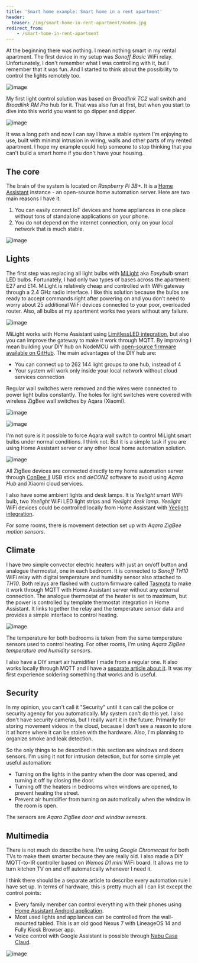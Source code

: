 ```yaml
---
title: 'Smart home example: Smart home in a rent apartment'
header:
  teaser: /img/smart-home-in-rent-apartment/modem.jpg
redirect_from:
    - /smart-home-in-rent-apartment
---
```


At the beginning there was nothing. I mean nothing smart in my rental apartment. The first device in my setup was _Sonoff Basic_ WiFi relay. Unfortunately, I don't remember what I was controlling with it, but I remember that it was fun. And I started to think about the possibility to control the lights remotely too.

![image](/img/smart-home-in-rent-apartment/IMG_20180727_202555196.jpg)

My first light control solution was based on _Broadlink TC2_ wall switch and _Broadlink RM Pro_ hub for it. That was also fun at first, but when you start to dive into this world you want to go dipper and dipper.

![image](/img/smart-home-in-rent-apartment/broadlink.jpg)

It was a long path and now I can say I have a stable system I'm enjoying to use, built with minimal intrusion in wiring, walls and other parts of my rented apartment. I hope my example could help someone to stop thinking that you can't build a smart home if you don't have your housing.

## The core

The brain of the system is located on _Raspberry Pi 3B+_. It is a [Home Assistant](https://www.home-assistant.io/) instance - an open-source home automation server. Here are two main reasons I have it:
1. You can easily connect IoT devices and home appliances in one place without tons of standalone applications on your phone.
2. You do not depend on the internet connection, only on your local network that is much stable.

![image](/img/smart-home-in-rent-apartment/server.jpg)

## Lights

The first step was replacing all light bulbs with [MiLight](https://www.milight.com/) aka _Easybulb_ smart LED bulbs. Fortunately, I had only two types of bases across the apartment: E27 and E14. MiLight is relatively cheap and controlled with WiFi gateway through a 2.4 GHz radio interface. I like this solution because the bulbs are ready to accept commands right after powering on and you don't need to worry about 25 additional WiFi devices connected to your poor, overloaded router. Also, all bulbs at my apartment works two years without any failure.

![image](/img/smart-home-in-rent-apartment/milight.jpg)

MiLight works with Home Assistant using [LimitlessLED integration](https://www.home-assistant.io/integrations/limitlessled/), but also you can improve the gateway to make it work through MQTT. By improving I mean building your DIY hub on NodeMCU with [open-source firmware available on GitHub](https://github.com/sidoh/esp8266_milight_hub). The main advantages of the DIY hub are:
* You can connect up to 262 144 light groups to one hub, instead of 4
* Your system will work only inside your local network without cloud services connection

Regular wall switches were removed and the wires were connected to power light bulbs constantly. The holes for light switches were covered with wireless ZigBee wall switches by Aqara (Xiaomi).

![image](/img/smart-home-in-rent-apartment/wall_switch_01.jpg)

<div class="adsblock">
<script async src="https://pagead2.googlesyndication.com/pagead/js/adsbygoogle.js"></script>
<ins class="adsbygoogle"
     style="display:block; text-align:center;"
     data-ad-layout="in-article"
     data-ad-format="fluid"
     data-ad-client="ca-pub-6530242109614004"
     data-ad-slot="2178866199"></ins>
<script>
     (adsbygoogle = window.adsbygoogle || []).push({});
</script>
</div>

![image](/img/smart-home-in-rent-apartment/wall_switch_02.jpg)

I'm not sure is it possible to force Aqara wall switch to control MiLight smart bulbs under normal conditions. I think not. But it is a simple task if you are using Home Assistant server or any other local home automation solution.

![image](/img/smart-home-in-rent-apartment/wall_switch_03.jpg)

All ZigBee devices are connected directly to my home automation server through [ConBee II](https://phoscon.de/en/conbee2) USB stick and _deCONZ_ software to avoid using _Aqara Hub_ and Xiaomi cloud services.

I also have some ambient lights and desk lamps. It is _Yeelight_ smart WiFi bulb, two _Yeelight_ WiFi LED light strips and _Yeelight desk lamp_. _Yeelight_ WiFi devices could be controlled locally from Home Assistant with [Yeelight integration](https://www.home-assistant.io/integrations/yeelight/).

For some rooms, there is movement detection set up with _Aqara ZigBee motion sensors_.

## Climate

I have two simple convector electric heaters with just an on/off button and analogue thermostat, one in each bedroom. It is connected to _Sonoff TH10_ WiFi relay with digital temperature and humidity sensor also attached to _TH10_. Both relays are flashed with custom firmware called [Tasmota](https://tasmota.github.io/) to make it work through MQTT with Home Assistant server without any external connection. The analogue thermostat of the heater is set to maximum, but the power is controlled by template thermostat integration in Home Assistant. It links together the relay and the temperature sensor data and provides a simple interface to control heating.

![image](/img/smart-home-in-rent-apartment/heater.png)

The temperature for both bedrooms is taken from the same temperature sensors used to control heating. For other rooms, I'm using _Aqara ZigBee temperature and humidity sensors_.

I also have a DIY smart air humidifier I made from a regular one. It also works locally through MQTT and I have a [separate article about it](/how-to-make-wifi-enabled-smart-humidifier-from-a-regular-one). It was my first experience soldering something that works and is useful.

## Security

In my opinion, you can't call it "Security" until it can call the police or security agency for you automatically. My system can't do this yet. I also don't have security cameras, but I really want it in the future. Primarily for storing movement videos in the cloud, because I don't see a reason to store it at home where it can be stolen with the hardware. Also, I'm planning to organize smoke and leak detection.

So the only things to be described in this section are windows and doors sensors. I'm using it not for intrusion detection, but for some simple yet useful automation:
* Turning on the lights in the pantry when the door was opened, and turning it off by closing the door.
* Turning off the heaters in bedrooms when windows are opened, to prevent heating the street.
* Prevent air humidifier from turning on automatically when the window in the room is open.

The sensors are _Aqara ZigBee door and window sensors_.

## Multimedia

There is not much do describe here. I'm using _Google Chromecast_ for both TVs to make them smarter because they are really old. I also made a DIY MQTT-to-IR controller based on _Wemos D1 mini_ WiFi board. It allows me to turn kitchen TV on and off automatically whenever I need it.

I think there should be a separate article to describe every automation rule I have set up. In terms of hardware, this is pretty much all I can list except the control points:
* Every family member can control everything with their phones using [Home Assistant Android application](https://play.google.com/store/apps/details?id=io.homeassistant.companion.android).
* Most used lights and appliances can be controlled from the wall-mounted tabled. This is an old good Nexus 7 with LineageOS 14 and Fully Kiosk Browser app.
* Voice control with Google Assistant is possible through [Nabu Casa Claud](https://www.nabucasa.com/). 

![image](/img/smart-home-in-rent-apartment/tablet.jpg)